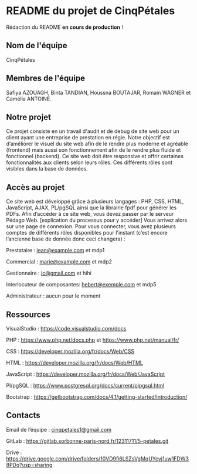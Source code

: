 # README du projet de CinqPétales

Rédaction du README **en cours de production** !

## Nom de l'équipe
CinqPétales

## Membres de l'équipe
Safiya AZOUAGH, Binta TANDIAN, Houssna BOUTAJAR, Romain WAGNER et Camélia ANTOINE.

## Notre projet 
Ce projet consiste en un travail d'audit et de debug de site web pour un client ayant une entreprise de prestation en régie.
Notre objectif est d’améliorer le visuel du site web afin de le rendre plus moderne et agréable (frontend) mais aussi son fonctionnement afin de le rendre plus fluide et fonctionnel (backend).
Ce site web doit être responsive et offrir certaines fonctionnalités aux clients selon leurs rôles.
Ces différents rôles sont visibles dans la base de données.

## Accès au projet
Ce site web est développé grâce à plusieurs langages : PHP, CSS, HTML, JavaScript, AJAX, PL/pgSQL ainsi que la librairie fpdf pour générer les PDFs. Afin d’accéder à ce site web, vous devez passer par le serveur Pédago Web. 
[explication du processus pour y accéder]
Vous arrivez alors sur une page de connexion.
Pour vous connecter, vous avez plusieurs comptes de différents rôles disponibles pour l'instant (c’est encore l’ancienne base de donnée donc ceci changera) : 

Prestataire : jean@example.com et mdp1

Commercial : marie@example.com et mdp2

Gestionnaire : ic@gmail.com et hihi

Interlocuteur de composantes: hebert@exemple.com et mdp5

Administrateur : aucun pour le moment

## Ressources
VisualStudio : https://code.visualstudio.com/docs

PHP : https://www.php.net/docs.php et https://www.php.net/manual/fr/

CSS : https://developer.mozilla.org/fr/docs/Web/CSS

HTML : https://developer.mozilla.org/fr/docs/Web/HTML 

JavaScript : https://developer.mozilla.org/fr/docs/Web/JavaScript 

Pl/pgSQL : https://www.postgresql.org/docs/current/plpgsql.html 

Bootstrap : https://getbootstrap.com/docs/4.1/getting-started/introduction/ 

## Contacts
Email de l’équipe : cinqpetales1@gmail.com

GitLab : https://gitlab.sorbonne-paris-nord.fr/12311711/5-petales.git 

Drive : https://drive.google.com/drive/folders/10VD9fi6LSZsVgMqUYcvj1uw1FDW38PDq?usp=sharing 
